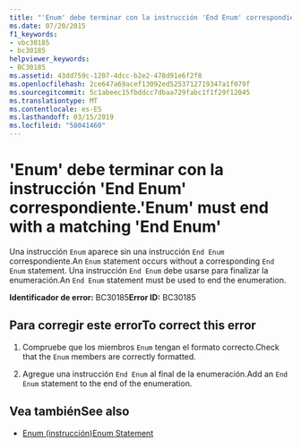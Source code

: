 ```yaml
---
title: "'Enum' debe terminar con la instrucción 'End Enum' correspondiente."
ms.date: 07/20/2015
f1_keywords:
- vbc30185
- bc30185
helpviewer_keywords:
- BC30185
ms.assetid: 43dd759c-1207-4dcc-b2e2-478d91e6f2f8
ms.openlocfilehash: 2ce647a69acef13092ed5253712719347a1f079f
ms.sourcegitcommit: 5c1abeec15fbddcc7dbaa729fabc1f1f29f12045
ms.translationtype: MT
ms.contentlocale: es-ES
ms.lasthandoff: 03/15/2019
ms.locfileid: "58041460"
---
```

# <a name="enum-must-end-with-a-matching-end-enum"></a><span data-ttu-id="23d92-102">'Enum' debe terminar con la instrucción 'End Enum' correspondiente.</span><span class="sxs-lookup"><span data-stu-id="23d92-102">'Enum' must end with a matching 'End Enum'</span></span>
<span data-ttu-id="23d92-103">Una instrucción `Enum` aparece sin una instrucción `End Enum` correspondiente.</span><span class="sxs-lookup"><span data-stu-id="23d92-103">An `Enum` statement occurs without a corresponding `End Enum` statement.</span></span> <span data-ttu-id="23d92-104">Una instrucción `End Enum` debe usarse para finalizar la enumeración.</span><span class="sxs-lookup"><span data-stu-id="23d92-104">An `End Enum` statement must be used to end the enumeration.</span></span>  
  
 <span data-ttu-id="23d92-105">**Identificador de error:** BC30185</span><span class="sxs-lookup"><span data-stu-id="23d92-105">**Error ID:** BC30185</span></span>  
  
## <a name="to-correct-this-error"></a><span data-ttu-id="23d92-106">Para corregir este error</span><span class="sxs-lookup"><span data-stu-id="23d92-106">To correct this error</span></span>  
  
1.  <span data-ttu-id="23d92-107">Compruebe que los miembros `Enum` tengan el formato correcto.</span><span class="sxs-lookup"><span data-stu-id="23d92-107">Check that the `Enum` members are correctly formatted.</span></span>  
  
2.  <span data-ttu-id="23d92-108">Agregue una instrucción `End Enum` al final de la enumeración.</span><span class="sxs-lookup"><span data-stu-id="23d92-108">Add an `End Enum` statement to the end of the enumeration.</span></span>  
  
## <a name="see-also"></a><span data-ttu-id="23d92-109">Vea también</span><span class="sxs-lookup"><span data-stu-id="23d92-109">See also</span></span>

- [<span data-ttu-id="23d92-110">Enum (instrucción)</span><span class="sxs-lookup"><span data-stu-id="23d92-110">Enum Statement</span></span>](../../visual-basic/language-reference/statements/enum-statement.md)

